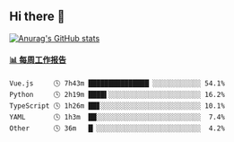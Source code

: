 ## Hi there 👋

[![Anurag's GitHub stats](https://github-readme-stats-orilights.vercel.app/api?username=orilights)](https://github.com/anuraghazra/github-readme-stats)

<!--
**OriLight152/OriLight152** is a ✨ _special_ ✨ repository because its `README.md` (this file) appears on your GitHub profile.

Here are some ideas to get you started:

- 🔭 I’m currently working on ...
- 🌱 I’m currently learning ...
- 👯 I’m looking to collaborate on ...
- 🤔 I’m looking for help with ...
- 💬 Ask me about ...
- 📫 How to reach me: ...
- 😄 Pronouns: ...
- ⚡ Fun fact: ...
-->

<!-- waka-box start -->
#### <a href="https://gist.github.com/92c8d5b388768c10efcba86e82b7c4fb" target="_blank">📊 每周工作报告</a>
```text
Vue.js     🕓 7h43m ███████████████▏░░░░░░░░░░░░ 54.1%
Python     🕓 2h19m ████▌░░░░░░░░░░░░░░░░░░░░░░░ 16.2%
TypeScript 🕓 1h26m ██▊░░░░░░░░░░░░░░░░░░░░░░░░░ 10.1%
YAML       🕓 1h3m  ██░░░░░░░░░░░░░░░░░░░░░░░░░░  7.4%
Other      🕓 36m   █▏░░░░░░░░░░░░░░░░░░░░░░░░░░  4.2%
```
<!-- Powered by https://github.com/journey-ad/waka-box-go . -->
<!-- waka-box end -->
